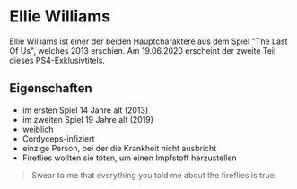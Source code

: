 # Ellie Williams

Ellie Williams ist einer der beiden Hauptcharaktere aus dem Spiel "The Last Of Us", welches 2013 erschien. Am 19.06.2020 erscheint der zweite Teil dieses PS4-Exklusivtitels.

## Eigenschaften
* im ersten Spiel 14 Jahre alt (2013)
* im zweiten Spiel 19 Jahre alt (2019)
* weiblich
* Cordyceps-infiziert
* einzige Person, bei der die Krankheit nicht ausbricht
* Fireflies wollten sie töten, um einen Impfstoff herzustellen

> Swear to me that everything you told me about the fireflies is true.